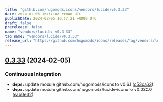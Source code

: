 ```yaml
---
title: "github.com/hugomods/icons/vendors/lucide/v0.3.33"
date: 2024-02-05 16:57:08 +0000 UTC
publishDate: 2024-02-05 16:57:21 +0000 UTC
draft: false
prerelease: false
name: "vendors/lucide: v0.3.33"
tag_name: "vendors/lucide/v0.3.33"
release_url: "https://github.com/hugomods/icons/releases/tag/vendors/lucide/v0.3.33"
---
```


## [0.3.33](https://github.com/hugomods/icons/compare/vendors/lucide/v0.3.32...vendors/lucide/v0.3.33) (2024-02-05)


### Continuous Integration

* **deps:** update module github.com/hugomods/icons to v0.6.1 ([c53ca63](https://github.com/hugomods/icons/commit/c53ca63b1b074b041833e78d52617b2f3c3e9ea3))
* **deps:** update module github.com/hugomods/lucide-icons to v0.322.0 ([eab0e32](https://github.com/hugomods/icons/commit/eab0e3244b2a8cb057c05aa7bd7a22b35316fabc))
